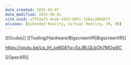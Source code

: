 ```yaml
---
date_created: 2025-03-07
date_modified: 2025-08-01
site_uuid: aff53a75-4cab-43b3-80fc-7ebaca08db7f
aliases: [Extended Reality, Virtual Reality, VR, XR]
---
```


[[Oculus]]
[[Tooling/Hardware/BigscreenVR|BigscreenVR]]

https://youtu.be/Lp_lH_sq6DA?si=5zJBLQLbOh7MOw9C

[[OpenXR]]
